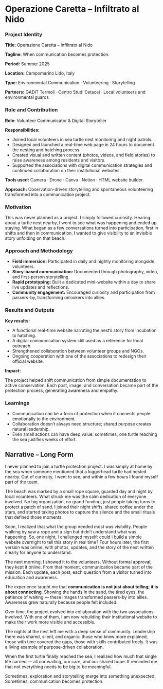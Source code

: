 # Operazione Caretta – Infiltrato al Nido

### Project Identity

**Title:** Operazione Caretta – Infiltrato al Nido

**Tagline:** When communication becomes protection.

**Period:** Summer 2025

**Location:** Campomarino Lido, Italy

**Type:** Environmental Communication · Volunteering · Storytelling

**Partners:** GADIT Termoli · Centro Studi Cetacei · Local volunteers and environmental guards

### Role and Contribution

**Role:** Volunteer Communicator & Digital Storyteller

**Responsibilities:**

- Joined local volunteers in sea turtle nest monitoring and night patrols.
- Designed and launched a real-time web page in 24 hours to document the nesting and hatching process.
- Created visual and written content (photos, videos, and field stories) to raise awareness among residents and visitors.
- Supported the associations with digital communication strategies and continued collaboration on their institutional websites.

**Tools used:** Camera · Drone · Canva · Notion · HTML website builder.

**Approach:** Observation-driven storytelling and spontaneous volunteering transformed into a communication project.

### Motivation

This was never planned as a project. I simply followed curiosity. Hearing about a turtle nest nearby, I went to see what was happening and ended up staying. What began as a few conversations turned into participation, first in shifts and then in communication. I wanted to give visibility to an invisible story unfolding on that beach.

### Approach and Methodology

- **Field immersion:** Participated in daily and nightly monitoring alongside volunteers.
- **Story-based communication:** Documented through photography, video, and first-person storytelling.
- **Rapid prototyping:** Built a dedicated mini-website within a day to share live updates and reflections.
- **Community engagement:** Encouraged curiosity and participation from passers-by, transforming onlookers into allies.

### Results and Outputs

**Key results:**

- A functional real-time website narrating the nest’s story from incubation to hatching.
- A digital communication system still used as a reference for local outreach.
- Strengthened collaboration between volunteer groups and NGOs.
- Ongoing cooperation with one of the associations to redesign their official website.

**Impact:**

The project helped shift communication from simple documentation to active conservation. Each post, image, and conversation became part of the protection process, generating awareness and empathy.

### Learnings

- Communication can be a form of protection when it connects people emotionally to the environment.
- Collaboration doesn’t always need structure; shared purpose creates natural leadership.
- Even small actions can have deep value: sometimes, one turtle reaching the sea justifies weeks of effort.

## Narrative – Long Form

I never planned to join a turtle protection project. I was simply at home by the sea when someone mentioned that a loggerhead turtle had nested nearby. Out of curiosity, I went to see, and within a few hours I found myself part of the team.

The beach was marked by a small rope square, guarded day and night by local volunteers. What struck me was the calm dedication of everyone involved. No big organization, no grand funding, just people taking turns to protect a patch of sand. I joined their night shifts, shared coffee under the stars, and started taking photos to capture the silence and the small rituals that defined those moments.

Soon, I realized that what the group needed most was visibility. People walking by saw a rope and a sign but didn’t understand what was happening. So, one night, I challenged myself: could I build a simple website overnight to tell this story in real time? Four hours later, the first version was online, with photos, updates, and the story of the nest written clearly for anyone to understand.

The next morning, I showed it to the volunteers. Without formal approval, they kept it online. From that moment, communication became part of the mission. Each update, each post, each question from a visitor turned into education and awareness.

The experience taught me that **communication is not just about telling; it is about connecting**. Showing the hands in the sand, the tired eyes, the patience of waiting — these images transformed passers-by into allies. Awareness grew naturally because people felt included.

Over time, the project evolved into collaboration with the two associations involved. With one of them, I am now rebuilding their institutional website to make their work more visible and accessible.

The nights at the nest left me with a deep sense of community. Leadership there was shared, silent, and organic: those who knew more explained, those with time covered the gaps, those with skills contributed freely. It was a living example of purpose-driven collaboration.

When the first turtle finally reached the sea, I realized how much that single life carried — all our waiting, our care, and our shared hope. It reminded me that not everything needs to be big to be meaningful.

Sometimes, exploration and storytelling merge into something unexpected. Sometimes, communication becomes protection.
